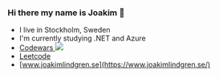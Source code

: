 ### Hi there my name is Joakim 👋

- I live in Stockholm, Sweden
- I'm currently studying .NET and Azure
- [Codewars <img src="https://www.codewars.com/users/p1otrboi/badges/micro">](https://www.codewars.com/users/p1otrboi)
- [Leetcode](https://leetcode.com/p1otrboi/)
- [www.joakimlindgren.se](https://www.joakimlindgren.se/)


